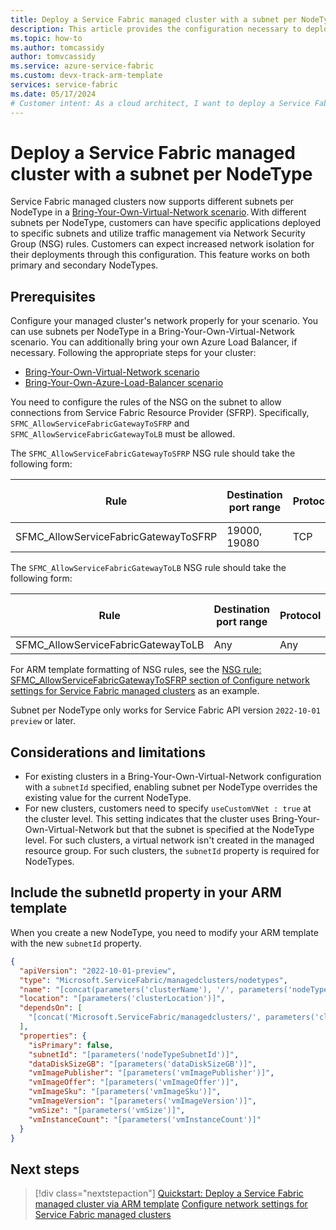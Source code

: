 ```yaml
---
title: Deploy a Service Fabric managed cluster with a subnet per NodeType
description: This article provides the configuration necessary to deploy a Service Fabric managed cluster with different subnets per NodeType.
ms.topic: how-to
ms.author: tomcassidy
author: tomvcassidy
ms.service: azure-service-fabric
ms.custom: devx-track-arm-template
services: service-fabric
ms.date: 05/17/2024
# Customer intent: As a cloud architect, I want to deploy a Service Fabric managed cluster with distinct subnets for each NodeType, so that I can enhance network isolation and manage traffic effectively through tailored Network Security Group rules.
---
```


# Deploy a Service Fabric managed cluster with a subnet per NodeType

Service Fabric managed clusters now supports different subnets per NodeType in a [Bring-Your-Own-Virtual-Network scenario](how-to-managed-cluster-networking.md#bring-your-own-virtual-network). With different subnets per NodeType, customers can have specific applications deployed to specific subnets and utilize traffic management via Network Security Group (NSG) rules. Customers can expect increased network isolation for their deployments through this configuration. This feature works on both primary and secondary NodeTypes.



## Prerequisites

Configure your managed cluster's network properly for your scenario. You can use subnets per NodeType in a Bring-Your-Own-Virtual-Network scenario. You can additionally bring your own Azure Load Balancer, if necessary. Following the appropriate steps for your cluster:
* [Bring-Your-Own-Virtual-Network scenario](how-to-managed-cluster-networking.md#bring-your-own-virtual-network)
* [Bring-Your-Own-Azure-Load-Balancer scenario](how-to-managed-cluster-networking.md#bring-your-own-azure-load-balancer)

You need to configure the rules of the NSG on the subnet to allow connections from Service Fabric Resource Provider (SFRP). Specifically, `SFMC_AllowServiceFabricGatewayToSFRP` and `SFMC_AllowServiceFabricGatewayToLB` must be allowed.

The `SFMC_AllowServiceFabricGatewayToSFRP` NSG rule should take the following form:

| Rule | Destination port range | Protocol | Source address prefix | Destination address prefix | Access |
| - | - | - | - | - | - |
| SFMC_AllowServiceFabricGatewayToSFRP | 19000, 19080 | TCP | ServiceFabric | VirtualNetwork | Allow |

The `SFMC_AllowServiceFabricGatewayToLB` NSG rule should take the following form:

| Rule | Destination port range | Protocol | Source address prefix | Destination address prefix | Access |
| - | - | - | - | - | - |
| SFMC_AllowServiceFabricGatewayToLB | Any | Any | AzureLoadBalancer | VirtualNetwork | Allow |

For ARM template formatting of NSG rules, see the [NSG rule: SFMC_AllowServiceFabricGatewayToSFRP section of Configure network settings for Service Fabric managed clusters](how-to-managed-cluster-networking.md#nsg-rule-sfmc_allowservicefabricgatewaytosfrp) as an example.

Subnet per NodeType only works for Service Fabric API version `2022-10-01 preview` or later.

## Considerations and limitations

* For existing clusters in a Bring-Your-Own-Virtual-Network configuration with a `subnetId` specified, enabling subnet per NodeType overrides the existing value for the current NodeType.
* For new clusters, customers need to specify `useCustomVNet : true` at the cluster level. This setting indicates that the cluster uses Bring-Your-Own-Virtual-Network but that the subnet is specified at the NodeType level. For such clusters, a virtual network isn't created in the managed resource group. For such clusters, the `subnetId` property is required for NodeTypes.

## Include the subnetId property in your ARM template

When you create a new NodeType, you need to modify your ARM template with the new `subnetId` property.

```json
{
  "apiVersion": "2022-10-01-preview",
  "type": "Microsoft.ServiceFabric/managedclusters/nodetypes",
  "name": "[concat(parameters('clusterName'), '/', parameters('nodeTypeName'))]",
  "location": "[parameters('clusterLocation')]",
  "dependsOn": [
    "[concat('Microsoft.ServiceFabric/managedclusters/', parameters('clusterName'))]"
  ],
  "properties": {
    "isPrimary": false,
    "subnetId": "[parameters('nodeTypeSubnetId')]",
    "dataDiskSizeGB": "[parameters('dataDiskSizeGB')]",
    "vmImagePublisher": "[parameters('vmImagePublisher')]",
    "vmImageOffer": "[parameters('vmImageOffer')]",
    "vmImageSku": "[parameters('vmImageSku')]",
    "vmImageVersion": "[parameters('vmImageVersion')]",
    "vmSize": "[parameters('vmSize')]",
    "vmInstanceCount": "[parameters('vmInstanceCount')]"
  }
}
```

## Next steps

> [!div class="nextstepaction"]
> [Quickstart: Deploy a Service Fabric managed cluster via ARM template](quickstart-managed-cluster-template.md)
> [Configure network settings for Service Fabric managed clusters](how-to-managed-cluster-networking.md)
